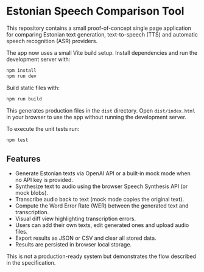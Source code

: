 # Estonian Speech Comparison Tool

This repository contains a small proof-of-concept single page application for comparing Estonian text generation, text-to-speech (TTS) and automatic speech recognition (ASR) providers.

The app now uses a small Vite build setup. Install dependencies and run the development server with:

```bash
npm install
npm run dev
```

Build static files with:

```bash
npm run build
```

This generates production files in the `dist` directory. Open
`dist/index.html` in your browser to use the app without running the
development server.

To execute the unit tests run:

```bash
npm test
```

## Features

- Generate Estonian texts via OpenAI API or a built‑in mock mode when no API key is provided.
- Synthesize text to audio using the browser Speech Synthesis API (or mock blobs).
- Transcribe audio back to text (mock mode copies the original text).
- Compute the Word Error Rate (WER) between the generated text and transcription.
- Visual diff view highlighting transcription errors.
- Users can add their own texts, edit generated ones and upload audio files.
- Export results as JSON or CSV and clear all stored data.
- Results are persisted in browser local storage.

This is not a production-ready system but demonstrates the flow described in the specification.
